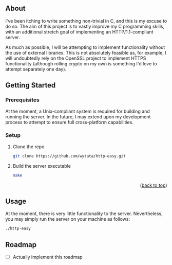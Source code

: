 <!-- Improved compatibility of back to top link: See: https://github.com/othneildrew/Best-README-Template/pull/73 -->
<a id="readme-top"></a>

<!-- ABOUT THE PROJECT -->
## About 

I've been itching to write something non-trivial in C, and this is my excuse to do so. The aim of this project
is to vastly improve my C programming skills, with an additional stretch goal of implementing an HTTP/1.1-compliant
server.

As much as possible, I will be attempting to implement functionality without the use of external libraries. This is not 
absolutely feasible as, for example, I will undoubtedly rely on the OpenSSL project to implement HTTPS functionality (although rolling
crypto on my own is something I'd love to attempt separately one day).

<!-- GETTING STARTED -->
## Getting Started

### Prerequisites

At the moment, a Unix-compliant system is required for building and running the server. In the future, I may extend upon my development 
process to attempt to ensure full cross-platform capabilities.

### Setup

1. Clone the repo
   ```sh
   git clone https://github.com/wytata/http-easy.git
   ```
2. Build the server executable
   ```sh
   make
   ```

<p align="right">(<a href="#readme-top">back to top</a>)</p>


<!-- USAGE EXAMPLES -->
## Usage

At the moment, there is very little functionality to the server. Nevertheless, you may simply run the server on your machine as follows:
```sh
./http-easy
```

<!-- ROADMAP -->
## Roadmap

- [ ] Actually implement this roadmap

